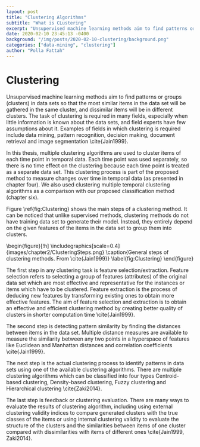 ```yaml
---
layout: post
title: "Clustering Algorithms"
subtitle: "What is CLustering"
excerpt: "Unsupervised machine learning methods aim to find patterns or groups (clusters) in data sets so that the most similar items in the data set will be gathered in the same cluster"
date: 2020-02-10 23:45:13 -0400
background: "/img/posts/2020-02-10-clustering/background.png"
categories: ["data-mining", "clustering"]
author: "Polla Fattah"
---
```


<style>
  .responsive-img {
  width: 100%;
  max-width: 500px;
  height: auto;
  display: block;
  margin: 0 auto;
}
.footnotes {
  font-size: 0.7em;
  margin-top: 1em;
}
</style>

# Clustering

Unsupervised machine learning methods aim to find patterns or groups (clusters) in data sets so that the most similar items in the data set will be gathered in the same cluster, and dissimilar items will be in different clusters. The task of clustering is required in many fields, especially when little information is known about the data sets, and field experts have few assumptions about it. Examples of fields in which clustering is required include data mining, pattern recognition, decision making, document retrieval and image segmentation \cite{Jain1999}.

In this thesis, multiple clustering algorithms are used to cluster items of each time point in temporal data. Each time point was used separately, so there is no time effect on the clustering because each time point is treated as a separate data set. This clustering process is part of the proposed method to measure changes over time in temporal data (as presented in chapter four). We also used clustering multiple temporal clustering algorithms as a comparison with our proposed classification method (chapter six).

Figure \ref{fig:Clustering} shows the main steps of a clustering method. It can be noticed that unlike supervised methods, clustering methods do not have training data set to generate their model. Instead, they entirely depend on the given features of the items in the data set to group them into clusters.

\begin{figure}[!h]
\includegraphics[scale=0.4]{images/chapter2/ClusteringSteps.png}
\caption{General steps of clustering methods. From \cite{Jain1999}}
\label{fig:Clustering}
\end{figure}

The first step in any clustering task is feature selection/extraction. Feature selection refers to selecting a group of features (attributes) of the original data set which are most effective and representative for the instances or items which have to be clustered. Feature extraction is the process of deducing new features by transforming existing ones to obtain more effective features. The aim of feature selection and extraction is to obtain an effective and efficient clustering method by creating better quality of clusters in shorter computation time \cite{Jain1999}.

The second step is detecting pattern similarity by finding the distances between items in the data set. Multiple distance measures are available to measure the similarity between any two points in a hyperspace of features like Euclidean and Manhattan distances and correlation coefficients \cite{Jain1999}.

The next step is the actual clustering process to identify patterns in data sets using one of the available clustering algorithms. There are multiple clustering algorithms which can be classified into four types Centroid-based clustering, Density-based clustering, Fuzzy clustering and Hierarchical clustering \cite{Zaki2014}.

The last step is feedback or clustering evaluation. There are many ways to evaluate the results of clustering algorithm, including using external clustering validity indices to compare generated clusters with the true classes of the items or using internal clustering validity to evaluate the structure of the clusters and the similarities between items of one cluster compared with dissimilarities with items of different ones \cite{Jain1999, Zaki2014}.